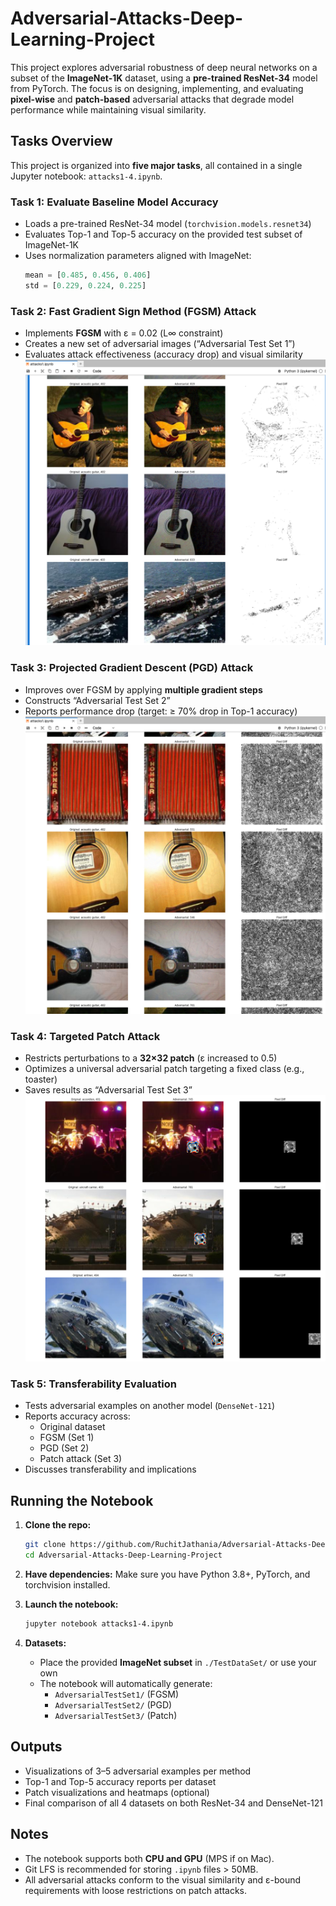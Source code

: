 # Adversarial-Attacks-Deep-Learning-Project
This project explores adversarial robustness of deep neural networks on a subset of the **ImageNet-1K** dataset, using a **pre-trained ResNet-34** model from PyTorch. The focus is on designing, implementing, and evaluating **pixel-wise** and **patch-based** adversarial attacks that degrade model performance while maintaining visual similarity.

## Tasks Overview

This project is organized into **five major tasks**, all contained in a single Jupyter notebook: `attacks1-4.ipynb`.

### Task 1: **Evaluate Baseline Model Accuracy**
- Loads a pre-trained ResNet-34 model (`torchvision.models.resnet34`)
- Evaluates Top-1 and Top-5 accuracy on the provided test subset of ImageNet-1K
- Uses normalization parameters aligned with ImageNet:
  ```python
  mean = [0.485, 0.456, 0.406]
  std = [0.229, 0.224, 0.225]
  ```

### Task 2: **Fast Gradient Sign Method (FGSM) Attack**
- Implements **FGSM** with ε = 0.02 (L∞ constraint)
- Creates a new set of adversarial images (“Adversarial Test Set 1”)
- Evaluates attack effectiveness (accuracy drop) and visual similarity
  ![fgsm_examples1.png](https://github.com/RuchitJathania/Adversarial-Attacks-Deep-Learning-Project/blob/main/fgsm_examples1.png)

### Task 3: **Projected Gradient Descent (PGD) Attack**
- Improves over FGSM by applying **multiple gradient steps**
- Constructs “Adversarial Test Set 2”
- Reports performance drop (target: ≥ 70% drop in Top-1 accuracy)
![(iterarive_fgsm_examples1.png)](https://github.com/RuchitJathania/Adversarial-Attacks-Deep-Learning-Project/blob/main/iterarive_fgsm_examples1.png)

### Task 4: **Targeted Patch Attack**
- Restricts perturbations to a **32×32 patch** (ε increased to 0.5)
- Optimizes a universal adversarial patch targeting a fixed class (e.g., toaster)
- Saves results as “Adversarial Test Set 3”
![](https://github.com/RuchitJathania/Adversarial-Attacks-Deep-Learning-Project/blob/main/patch_attack_examples.png)
### Task 5: **Transferability Evaluation**
- Tests adversarial examples on another model (`DenseNet-121`)
- Reports accuracy across:
  - Original dataset
  - FGSM (Set 1)
  - PGD (Set 2)
  - Patch attack (Set 3)
- Discusses transferability and implications

## Running the Notebook

1. **Clone the repo:**
   ```bash
   git clone https://github.com/RuchitJathania/Adversarial-Attacks-Deep-Learning-Project.git
   cd Adversarial-Attacks-Deep-Learning-Project
   ```

2. **Have dependencies:**
   Make sure you have Python 3.8+, PyTorch, and torchvision installed.

3. **Launch the notebook:**
   ```bash
   jupyter notebook attacks1-4.ipynb
   ```

4. **Datasets:**
   - Place the provided **ImageNet subset** in `./TestDataSet/` or use your own
   - The notebook will automatically generate:
     - `AdversarialTestSet1/` (FGSM)
     - `AdversarialTestSet2/` (PGD)
     - `AdversarialTestSet3/` (Patch)

## Outputs

- Visualizations of 3–5 adversarial examples per method
- Top-1 and Top-5 accuracy reports per dataset
- Patch visualizations and heatmaps (optional)
- Final comparison of all 4 datasets on both ResNet-34 and DenseNet-121

## Notes

- The notebook supports both **CPU and GPU** (MPS if on Mac).
- Git LFS is recommended for storing `.ipynb` files > 50MB.
- All adversarial attacks conform to the visual similarity and ε-bound requirements with loose restrictions on patch attacks.
